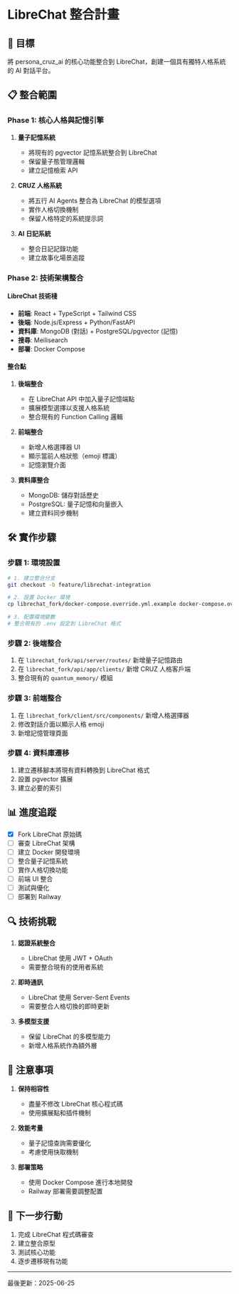 # LibreChat 整合計畫

## 🎯 目標
將 persona_cruz_ai 的核心功能整合到 LibreChat，創建一個具有獨特人格系統的 AI 對話平台。

## 📋 整合範圍

### Phase 1: 核心人格與記憶引擎
1. **量子記憶系統**
   - 將現有的 pgvector 記憶系統整合到 LibreChat
   - 保留量子態管理邏輯
   - 建立記憶檢索 API

2. **CRUZ 人格系統**
   - 將五行 AI Agents 整合為 LibreChat 的模型選項
   - 實作人格切換機制
   - 保留人格特定的系統提示詞

3. **AI 日記系統**
   - 整合日記記錄功能
   - 建立故事化場景追蹤

### Phase 2: 技術架構整合

#### LibreChat 技術棧
- **前端**: React + TypeScript + Tailwind CSS
- **後端**: Node.js/Express + Python/FastAPI
- **資料庫**: MongoDB (對話) + PostgreSQL/pgvector (記憶)
- **搜尋**: Meilisearch
- **部署**: Docker Compose

#### 整合點
1. **後端整合**
   - 在 LibreChat API 中加入量子記憶端點
   - 擴展模型選擇以支援人格系統
   - 整合現有的 Function Calling 邏輯

2. **前端整合**
   - 新增人格選擇器 UI
   - 顯示當前人格狀態（emoji 標識）
   - 記憶瀏覽介面

3. **資料庫整合**
   - MongoDB: 儲存對話歷史
   - PostgreSQL: 量子記憶和向量嵌入
   - 建立資料同步機制

## 🛠️ 實作步驟

### 步驟 1: 環境設置
```bash
# 1. 建立整合分支
git checkout -b feature/librechat-integration

# 2. 設置 Docker 環境
cp librechat_fork/docker-compose.override.yml.example docker-compose.override.yml

# 3. 配置環境變數
# 整合現有的 .env 設定到 LibreChat 格式
```

### 步驟 2: 後端整合
1. 在 `librechat_fork/api/server/routes/` 新增量子記憶路由
2. 在 `librechat_fork/api/app/clients/` 新增 CRUZ 人格客戶端
3. 整合現有的 `quantum_memory/` 模組

### 步驟 3: 前端整合
1. 在 `librechat_fork/client/src/components/` 新增人格選擇器
2. 修改對話介面以顯示人格 emoji
3. 新增記憶管理頁面

### 步驟 4: 資料庫遷移
1. 建立遷移腳本將現有資料轉換到 LibreChat 格式
2. 設置 pgvector 擴展
3. 建立必要的索引

## 📊 進度追蹤

- [x] Fork LibreChat 原始碼
- [ ] 審查 LibreChat 架構
- [ ] 建立 Docker 開發環境
- [ ] 整合量子記憶系統
- [ ] 實作人格切換功能
- [ ] 前端 UI 整合
- [ ] 測試與優化
- [ ] 部署到 Railway

## 🔍 技術挑戰

1. **認證系統整合**
   - LibreChat 使用 JWT + OAuth
   - 需要整合現有的使用者系統

2. **即時通訊**
   - LibreChat 使用 Server-Sent Events
   - 需要整合人格切換的即時更新

3. **多模型支援**
   - 保留 LibreChat 的多模型能力
   - 新增人格系統作為額外層

## 📝 注意事項

1. **保持相容性**
   - 盡量不修改 LibreChat 核心程式碼
   - 使用擴展點和插件機制

2. **效能考量**
   - 量子記憶查詢需要優化
   - 考慮使用快取機制

3. **部署策略**
   - 使用 Docker Compose 進行本地開發
   - Railway 部署需要調整配置

## 🚀 下一步行動

1. 完成 LibreChat 程式碼審查
2. 建立整合原型
3. 測試核心功能
4. 逐步遷移現有功能

---
最後更新：2025-06-25